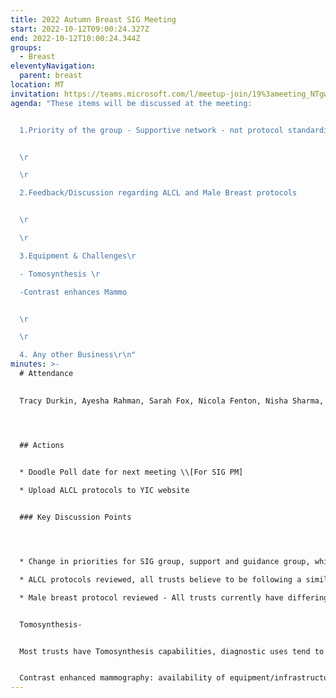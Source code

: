 ```yaml
---
title: 2022 Autumn Breast SIG Meeting
start: 2022-10-12T09:00:24.327Z
end: 2022-10-12T10:00:24.344Z
groups:
  - Breast
eleventyNavigation:
  parent: breast
location: MT
invitation: https://teams.microsoft.com/l/meetup-join/19%3ameeting_NTgwNWJhNWUtMzU1My00ZjliLWFjMDktODkzMTUzNDQwYjg5%40thread.v2/0?context=%7b%22Tid%22%3a%2237c354b2-85b0-47f5-b222-07b48d774ee3%22%2c%22Oid%22%3a%22ad668373-6164-4ab4-b38d-92a53952335c%22%7d
agenda: "T﻿hese items will be discussed at the meeting:


  1.Priority of the group - Supportive network - not protocol standardisation


  \r

  \r

  2.Feedback/Discussion regarding ALCL and Male Breast protocols


  \r

  \r

  3.Equipment & Challenges\r

  - Tomosynthesis \r

  -Contrast enhances Mammo


  \r

  \r

  4. Any other Business\r\n"
minutes: >-
  # Attendance
    

  Tracy Durkin, Ayesha Rahman, Sarah Fox, Nicola Fenton, Nisha Sharma, Jo Housley, Debra Punshon




  ## A﻿ctions
        

  * Doodle Poll date for next meeting \\[For SIG PM]

  * Upload ALCL protocols to YIC website


  ### K﻿ey Discussion Points




  * Change in priorities for SIG group, support and guidance group, whilst still discussing common pathways/ new technologies and improvements in patient care

  * ALCL protocols reviewed, all trusts believe to be following a similar pathway.

  * Male breast protocol reviewed - All trusts currently have differing pathways- differences tended to be surgeon led and site dependant.


  Tomosynthesis-


  Most trusts have Tomosynthesis capabilities, diagnostic uses tend to differ between trusts. Discussion around Tomosynthesis needing to be double reported, local protocols in place.


  Contrast enhanced mammography: availability of equipment/infrastructure and cannulating staff was raised, limiting the capacity of this examination type. Directly impacting the need for more MRI.
---
```

